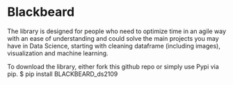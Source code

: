 # Blackbeard

The library is designed for people who need to optimize time in an agile way with an ease of understanding and could solve the main projects you may have in Data Science, starting with cleaning dataframe (including images), visualization and machine learning.

To download the library, either fork this github repo or simply use Pypi via pip.
$ pip install BLACKBEARD_ds2109
